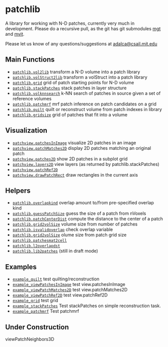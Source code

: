 patchlib
========

A library for working with N-D patches, currently very much in development.
Please do a recursive pull, as the git has git submodules [mgt](https://github.com/adalca/mgt) and [mvit](https://github.com/adalca/mivt).

Please let us know of any questions/suggestions at adalca@csail.mit.edu

Main Functions
--------------
- [`patchlib.vol2lib`](src/@patchlib/vol2lib.m) transform a N-D volume into a patch library
- [`patchlib.volStruct2lib`](src/@patchlib/volStruct2lib.m) transform a volStruct into a patch library
- [`patchlib.grid`](src/@patchlib/grid.m) grid of patch starting points for N-D volume
- [`patchlib.stackPatches`](src/@patchlib/stackPatches.m) stack patches in layer structure
- [`patchlib.volknnsearch`](src/@patchlib/volknnsearch.m) k-NN search of patches in source given a set of reference volumes
- [`patchlib.patchmrf`](src/@patchlib/patchmrf.m) mrf patch inference on patch candidates on a grid
- [`patchlib.quilt`](src/@patchlib/quilt.m) quilt or reconstruct volume from patch indexes in library
- [`patchlib.gridsize`](src/@patchlib/gridsize.m) grid of patches that fit into a volume

Visualization
-------------
- [`patchview.patchesInImage`](src/@patchview/patchesInImage.m) visualize 2D patches in an image
- [`patchview.patchMatches2D`](src/@patchview/patchMatches2D.m) display 2D patches matching an original patch
- [`patchview.patches2D`](src/@patchview/patches2D.m) show 2D patches in a subplot grid
- [`patchview.layers2D`](src/@patchview/layers2D.m) view layers (as returned by patchlib.stackPatches)
- [`patchview.patchRef2D`](src/@patchview/patchRef2D.m)
- [`patchview.drawPatchRect`](src/@patchview/drawPatchRect.m)  draw rectangles in the current axis

Helpers
-------
- [`patchlib.overlapkind`](src/@patchlib/overlapkind.m) overlap amount to/from pre-specified overlap kind
- [`patchlib.guessPatchSize`](src/@patchlib/guessPatchSize.m) guess the size of a patch from nVoxels
- [`patchlib.patchCenterDist`](src/@patchlib/patchCenterDist.m) compute the distance to the center of a patch
- [`patchlib.grid2volSize`](src/@patchlib/grid2volSize.m) volume size from number of patches
- [`patchlib.isvalidoverlap`](src/@patchlib/isvalidoverlap.m) check overlap variable
- [`patchlib.grid2volSize`](src/@patchlib/grid2volSize.m) olume size from patch grid size
- [`patchlib.patchesmat2cell`](src/@patchlib/patchesmat2cell.m)
- [`patchlib.l2overlapdst`](src/@patchlib/l2overlapdst.m)
- [`patchlib.lib2patches`](src/@patchlib/lib2patches.m) (still in draft mode)

Examples
--------
- [`example_quilt`](examples/example_quilt.m) test quilting/reconstruction
- [`example_viewPatchesInImage`](examples/example_viewPatchesInImage.m) test view.patchesInImage
- [`example_viewPatchMatches2D`](examples/example_viewPatchMatches2D.m) test view.patchMatches2D
- [`example_viewPatchRef2D`](examples/example_viewPatchRef2D.m) test view.patchRef2D
- [`example_grid`](examples/example_grid.m) test grid
- [`example_stackPatches`](examples/example_stackPatches.m) Test stackPatches on simple reconstruction task.
- [`example_patchmrf`](examples/example_patchmrf.m) Test patchmrf

Under Construction
------------------
viewPatchNeighbors3D
